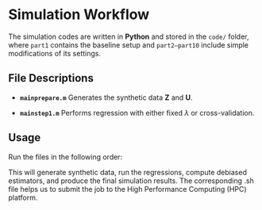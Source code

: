 # Simulation Workflow

The simulation codes are written in **Python** and stored in the `code/` folder, where `part1` contains the baseline setup and `part2–part10` include simple modifications of its settings.

## File Descriptions

- **`mainprepare.m`**  Generates the synthetic data $\mathbf{Z}$ and $\mathbf{U}$.

- **`mainstep1.m`**  Performs regression with either fixed $\lambda$ or cross-validation.


## Usage

Run the files in the following order:

This will generate synthetic data, run the regressions, compute debiased estimators, and produce the final simulation results. The corresponding .sh file helps us to submit the job to the High Performance Computing (HPC) platform.

